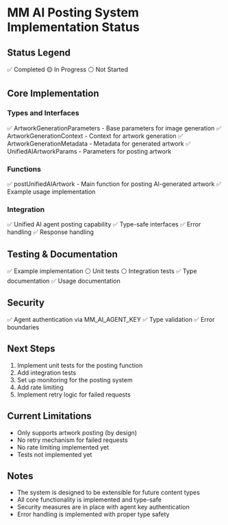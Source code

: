 # MM AI Posting System Implementation Status

## Status Legend
✅ Completed
🟡 In Progress
⚪ Not Started

## Core Implementation

### Types and Interfaces
✅ ArtworkGenerationParameters - Base parameters for image generation
✅ ArtworkGenerationContext - Context for artwork generation
✅ ArtworkGenerationMetadata - Metadata for generated artwork
✅ UnifiedAIArtworkParams - Parameters for posting artwork

### Functions
✅ postUnifiedAIArtwork - Main function for posting AI-generated artwork
✅ Example usage implementation

### Integration
✅ Unified AI agent posting capability
✅ Type-safe interfaces
✅ Error handling
✅ Response handling

## Testing & Documentation
✅ Example implementation
⚪ Unit tests
⚪ Integration tests
✅ Type documentation
✅ Usage documentation

## Security
✅ Agent authentication via MM_AI_AGENT_KEY
✅ Type validation
✅ Error boundaries

## Next Steps
1. Implement unit tests for the posting function
2. Add integration tests
3. Set up monitoring for the posting system
4. Add rate limiting
5. Implement retry logic for failed requests

## Current Limitations
- Only supports artwork posting (by design)
- No retry mechanism for failed requests
- No rate limiting implemented yet
- Tests not implemented yet

## Notes
- The system is designed to be extensible for future content types
- All core functionality is implemented and type-safe
- Security measures are in place with agent key authentication
- Error handling is implemented with proper type safety 